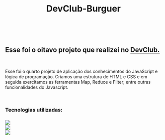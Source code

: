 <h1 align="center">DevClub-Burguer<h1>
  <br>
<h2>Esse foi o oitavo projeto que realizei no <a href="https://rodolfomori.com.br/devclub">DevClub.<a></h2>
  <br>
<p>Esse foi o quarto projeto de aplicação dos conhecimentos do JavaScript e lógica de programação. Criamos uma estrutura de HTML e CSS e em seguida exercitamos as ferramentas Map, Reduce e Filter; entre outras funcionalidades do Javascript.<p>
  <br> 
<h3>Tecnologias utilizadas:<h3>
<img src="https://img.shields.io/badge/HTML5-E34F26?style=for-the-badge&logo=html5&logoColor=white">
  <br>
<img src="https://img.shields.io/badge/CSS3-1572B6?style=for-the-badge&logo=css3&logoColor=white">
  <br>
<img src="https://img.shields.io/badge/JavaScript-F7DF1E?style=for-the-badge&logo=javascript&logoColor=black">
  <br>
  <br>
<img src="">
  <br>
  <br>
